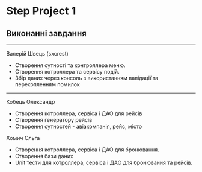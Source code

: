 # Step Project 1

## Виконанні завдання
****
Валерій Швець (sxcrest)
- Створення сутності та контроллера меню.
- Створення котроллера та сервісу подій.
- Збір даних через консоль з використанням валідації та перехопленням помилок

****
Кобець Олександр
- Створення котроллера, сервіса і ДАО для рейсів
- Створення генератору рейсів
- Створення сутностей - авіакомпанія, рейс, місто

Хомич Ольга
- Створення котроллера, сервіса і ДАО для бронювання.
- Створення бази даних
- Unit тести для  котроллера, сервіса і ДАО для бронювання та рейсів.
